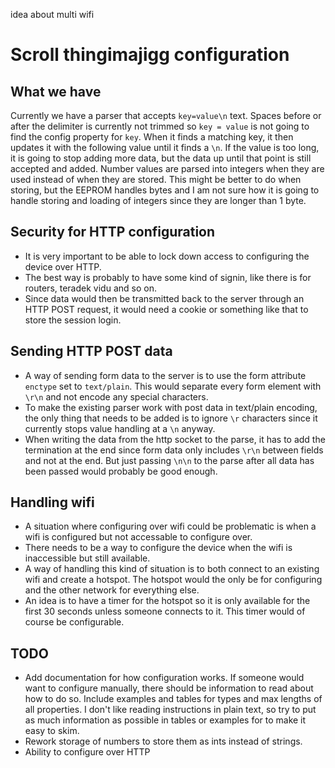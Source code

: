 idea about multi wifi

# Scroll thingimajigg configuration

## What we have
Currently we have a parser that accepts `key=value\n` text. Spaces before or after the delimiter is currently not trimmed so `key = value` is not going to find the config property for `key`. When it finds a matching key, it then updates it with the following value until it finds a `\n`. If the value is too long, it is going to stop adding more data, but the data up until that point is still accepted and added. Number values are parsed into integers when they are used instead of when they are stored. This might be better to do when storing, but the EEPROM handles bytes and I am not sure how it is going to handle storing and loading of integers since they are longer than 1 byte.

## Security for HTTP configuration
* It is very important to be able to lock down access to configuring the device over HTTP.
* The best way is probably to have some kind of signin, like there is for routers, teradek vidu and so on.
* Since data would then be transmitted back to the server through an HTTP POST request, it would need a cookie or something like that to store the session login.

## Sending HTTP POST data
* A way of sending form data to the server is to use the form attribute `enctype` set to `text/plain`. This would separate every form element with `\r\n` and not encode any special characters.
* To make the existing parser work with post data in text/plain encoding, the only thing that needs to be added is to ignore `\r` characters since it currently stops value handling at a `\n` anyway.
* When writing the data from the http socket to the parse, it has to add the termination at the end since form data only includes `\r\n` between fields and not at the end. But just passing `\n\n` to the parse after all data has been passed would probably be good enough.

## Handling wifi
* A situation where configuring over wifi could be problematic is when a wifi is configured but not accessable to configure over.
* There needs to be a way to configure the device when the wifi is inaccessible but still available.
* A way of handling this kind of situation is to both connect to an existing wifi and create a hotspot. The hotspot would the only be for configuring and the other network for everything else.
* An idea is to have a timer for the hotspot so it is only available for the first 30 seconds unless someone connects to it. This timer would of course be configurable.

## TODO
* Add documentation for how configuration works. If someone would want to configure manually, there should be information to read about how to do so. Include examples and tables for types and max lengths of all properties. I don't like reading instructions in plain text, so try to put as much information as possible in tables or examples for to make it easy to skim.
* Rework storage of numbers to store them as ints instead of strings.
* Ability to configure over HTTP
